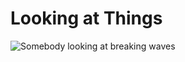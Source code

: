 # Looking at Things
![Somebody looking at breaking waves](./language/eliasLookingAtWaves.png "Somebody looking at breaking waves")


